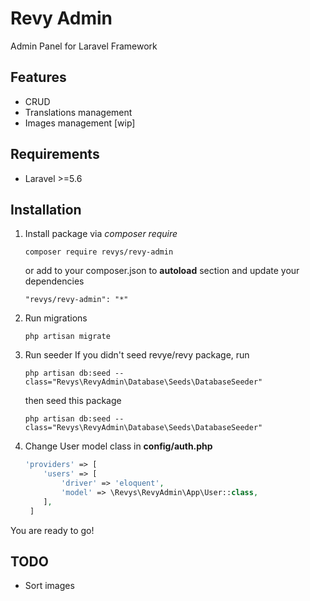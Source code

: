 # Revy Admin

Admin Panel for Laravel Framework

## Features
- CRUD
- Translations management
- Images management [wip]

## Requirements
- Laravel >=5.6

## Installation

1. Install package via *composer require*
    ```
    composer require revys/revy-admin
    ```
    or add to your composer.json to **autoload** section and update your dependencies
    ```
    "revys/revy-admin": "*"
    ```
2. Run migrations
    ```
    php artisan migrate
    ```
3. Run seeder
    If you didn't seed revye/revy package, run
    ```
    php artisan db:seed --class="Revys\RevyAdmin\Database\Seeds\DatabaseSeeder"
    ```
    then seed this package
    ```
    php artisan db:seed --class="Revys\RevyAdmin\Database\Seeds\DatabaseSeeder"
    ```
4. Change User model class in **config/auth.php**
    ```php
    'providers' => [
        'users' => [
            'driver' => 'eloquent',
            'model' => \Revys\RevyAdmin\App\User::class,
        ],
     ]
    ```
    
You are ready to go!



## TODO
- Sort images
